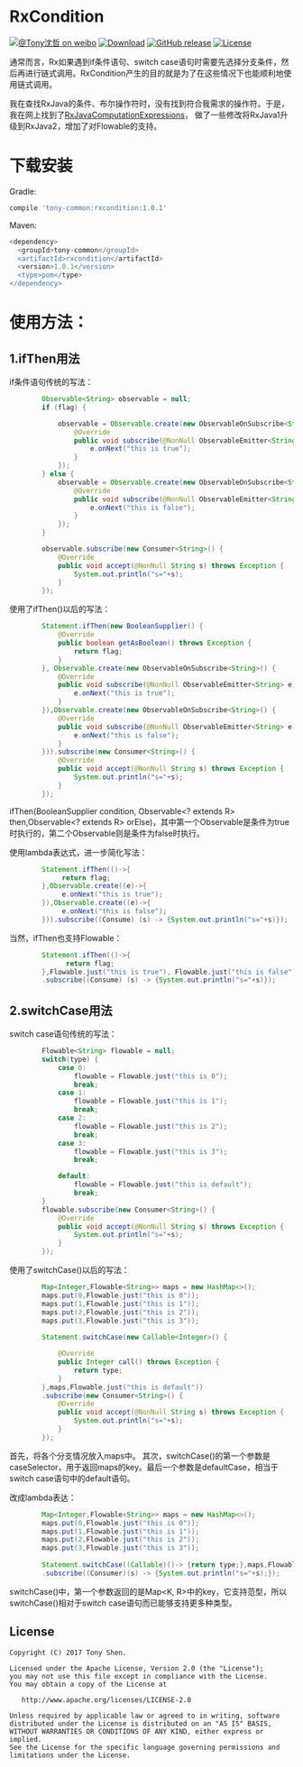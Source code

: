 # RxCondition
[![@Tony沈哲 on weibo](https://img.shields.io/badge/weibo-%40Tony%E6%B2%88%E5%93%B2-blue.svg)](http://www.weibo.com/fengzhizi715)
[![Download](https://img.shields.io/badge/Download-1.0.1-red.svg)](https://bintray.com/fengzhizi715/maven/rxcondition/_latestVersion)
[![GitHub release](https://img.shields.io/badge/release-1.0.1-blue.svg)](https://github.com/fengzhizi715/RxCondition/releases)
[![License](https://img.shields.io/badge/license-Apache%202-lightgrey.svg)](https://www.apache.org/licenses/LICENSE-2.0.html)


通常而言，Rx如果遇到if条件语句、switch case语句时需要先选择分支条件，然后再进行链式调用。RxCondition产生的目的就是为了在这些情况下也能顺利地使用链式调用。

我在查找RxJava的条件、布尔操作符时，没有找到符合我需求的操作符。于是，我在网上找到了[RxJavaComputationExpressions](https://github.com/ReactiveX/RxJavaComputationExpressions)， 做了一些修改将RxJava1升级到RxJava2，增加了对Flowable的支持。

# 下载安装

Gradle:

```groovy
compile 'tony-common:rxcondition:1.0.1'
```

Maven:

```groovy
<dependency>
  <groupId>tony-common</groupId>
  <artifactId>rxcondition</artifactId>
  <version>1.0.1</version>
  <type>pom</type>
</dependency>
```


# 使用方法：
## 1.ifThen用法

if条件语句传统的写法：
```java
		Observable<String> observable = null;
		if (flag) {

			observable = Observable.create(new ObservableOnSubscribe<String>() {
				@Override
				public void subscribe(@NonNull ObservableEmitter<String> e) throws Exception {
					e.onNext("this is true");
				}
			});
		} else {
			observable = Observable.create(new ObservableOnSubscribe<String>() {
				@Override
				public void subscribe(@NonNull ObservableEmitter<String> e) throws Exception {
					e.onNext("this is false");
				}
			});
		}

		observable.subscribe(new Consumer<String>() {
			@Override
			public void accept(@NonNull String s) throws Exception {
				System.out.println("s="+s);
			}
		});
```

使用了ifThen()以后的写法：
```java
		Statement.ifThen(new BooleanSupplier() {
			@Override
			public boolean getAsBoolean() throws Exception {
				return flag;
			}
		}, Observable.create(new ObservableOnSubscribe<String>() {
			@Override
			public void subscribe(@NonNull ObservableEmitter<String> e) throws Exception {
				e.onNext("this is true");
			}
		}),Observable.create(new ObservableOnSubscribe<String>() {
			@Override
			public void subscribe(@NonNull ObservableEmitter<String> e) throws Exception {
				e.onNext("this is false");
			}
		})).subscribe(new Consumer<String>() {
			@Override
			public void accept(@NonNull String s) throws Exception {
				System.out.println("s="+s);
			}
		});
```
ifThen(BooleanSupplier condition, Observable<? extends R> then,Observable<? extends R> orElse)，其中第一个Observable是条件为true时执行的，第二个Observable则是条件为false时执行。

使用lambda表达式，进一步简化写法：
```java
        Statement.ifThen(()->{
             return flag;
        },Observable.create((e)->{
             e.onNext("this is true");
        }),Observable.create((e)->{
             e.onNext("this is false");
        })).subscribe((Consume) (s) -> {System.out.println("s="+s)});
```

当然，ifThen也支持Flowable：
```java
        Statement.ifThen(()->{
              return flag;
        },Flowable.just("this is true"), Flowable.just("this is false"))
        .subscribe((Consume) (s) -> {System.out.println("s="+s)});
```

## 2.switchCase用法

switch case语句传统的写法：
```java
		Flowable<String> flowable = null;
		switch(type) {
			case 0:
				flowable = Flowable.just("this is 0");
				break;
			case 1:
				flowable = Flowable.just("this is 1");
				break;
			case 2:
				flowable = Flowable.just("this is 2");
				break;
			case 3:
				flowable = Flowable.just("this is 3");
				break;

			default:
				flowable = Flowable.just("this is default");
				break;
		}
		flowable.subscribe(new Consumer<String>() {
			@Override
			public void accept(@NonNull String s) throws Exception {
				System.out.println("s="+s);
			}
		});
```

使用了switchCase()以后的写法：
```java
		Map<Integer,Flowable<String>> maps = new HashMap<>();
		maps.put(0,Flowable.just("this is 0"));
		maps.put(1,Flowable.just("this is 1"));
		maps.put(2,Flowable.just("this is 2"));
		maps.put(3,Flowable.just("this is 3"));
		
		Statement.switchCase(new Callable<Integer>() {

			@Override
			public Integer call() throws Exception {
				return type;
			}
		},maps,Flowable.just("this is default"))
		.subscribe(new Consumer<String>() {
			@Override
			public void accept(@NonNull String s) throws Exception {
				System.out.println("s="+s);
			}
		});
```
首先，将各个分支情况放入maps中。
其次，switchCase()的第一个参数是caseSelector，用于返回maps的key。最后一个参数是defaultCase，相当于switch case语句中的default语句。

改成lambda表达：
```java
		Map<Integer,Flowable<String>> maps = new HashMap<>();
		maps.put(0,Flowable.just("this is 0"));
		maps.put(1,Flowable.just("this is 1"));
		maps.put(2,Flowable.just("this is 2"));
		maps.put(3,Flowable.just("this is 3"));
		
		Statement.switchCase((Callable)()-> {return type;},maps,Flowable.just("this is default"))
		.subscribe((Consumer)(s) -> {System.out.println("s="+s);});
```

switchCase()中，第一个参数返回的是Map<K, R>中的key，它支持范型，所以switchCase()相对于switch case语句而已能够支持更多种类型。


License
-------

    Copyright (C) 2017 Tony Shen.

    Licensed under the Apache License, Version 2.0 (the "License");
    you may not use this file except in compliance with the License.
    You may obtain a copy of the License at

       http://www.apache.org/licenses/LICENSE-2.0

    Unless required by applicable law or agreed to in writing, software
    distributed under the License is distributed on an "AS IS" BASIS,
    WITHOUT WARRANTIES OR CONDITIONS OF ANY KIND, either express or implied.
    See the License for the specific language governing permissions and
    limitations under the License.

